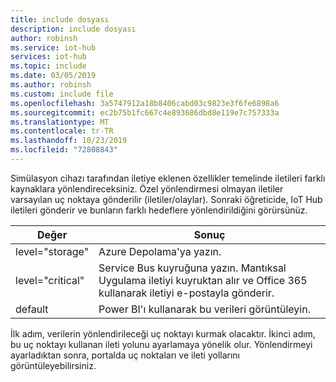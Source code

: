 ```yaml
---
title: include dosyası
description: include dosyası
author: robinsh
ms.service: iot-hub
services: iot-hub
ms.topic: include
ms.date: 03/05/2019
ms.author: robinsh
ms.custom: include file
ms.openlocfilehash: 3a5747912a18b8406cabd03c9823e3f6fe6898a6
ms.sourcegitcommit: ec2b75b1fc667c4e893686dbd8e119e7c757333a
ms.translationtype: MT
ms.contentlocale: tr-TR
ms.lasthandoff: 10/23/2019
ms.locfileid: "72808843"
---
```

<!-- description of message routing used in the Azure CLI, PowerShell, and RM routing articles.-->

Simülasyon cihazı tarafından iletiye eklenen özellikler temelinde iletileri farklı kaynaklara yönlendireceksiniz. Özel yönlendirmesi olmayan iletiler varsayılan uç noktaya gönderilir (iletiler/olaylar). Sonraki öğreticide, IoT Hub iletileri gönderir ve bunların farklı hedeflere yönlendirildiğini görürsünüz.

|Değer |Sonuç|
|------|------|
|level="storage" |Azure Depolama'ya yazın.|
|level="critical" |Service Bus kuyruğuna yazın. Mantıksal Uygulama iletiyi kuyruktan alır ve Office 365 kullanarak iletiyi e-postayla gönderir.|
|default |Power BI'ı kullanarak bu verileri görüntüleyin.|

İlk adım, verilerin yönlendirileceği uç noktayı kurmak olacaktır. İkinci adım, bu uç noktayı kullanan ileti yolunu ayarlamaya yönelik olur. Yönlendirmeyi ayarladıktan sonra, portalda uç noktaları ve ileti yollarını görüntüleyebilirsiniz.
